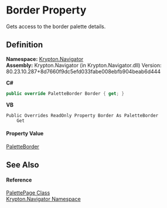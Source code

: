 # Border Property


Gets access to the border palette details.



## Definition
**Namespace:** <a href="a21ac074-d119-3dc6-bd1c-d3a12c0128bc.md">Krypton.Navigator</a>  
**Assembly:** Krypton.Navigator (in Krypton.Navigator.dll) Version: 80.23.10.287+8d7660f9dc5efd033fabe008ebfb904beab6d444

**C#**
``` C#
public override PaletteBorder Border { get; }
```
**VB**
``` VB
Public Overrides ReadOnly Property Border As PaletteBorder
	Get
```



#### Property Value
<a href="58309837-6402-8fdf-d9e1-eeab3ebd89bb.md">PaletteBorder</a>

## See Also


#### Reference
<a href="055b7570-5d8c-6f1b-409e-d63f72611b18.md">PalettePage Class</a>  
<a href="a21ac074-d119-3dc6-bd1c-d3a12c0128bc.md">Krypton.Navigator Namespace</a>  
